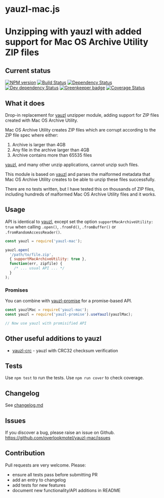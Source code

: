 # yauzl-mac.js

# Unzipping with yauzl with added support for Mac OS Archive Utility ZIP files

## Current status

[![NPM version](https://img.shields.io/npm/v/yauzl-mac.svg)](https://www.npmjs.com/package/yauzl-mac)
[![Build Status](https://img.shields.io/github/actions/workflow/status/overlookmotel/yauzl-mac/test.yml?branch=master)](https://github.com/overlookmotel/yauzl-mac/actions)
[![Dependency Status](https://img.shields.io/david/overlookmotel/yauzl-mac.svg)](https://david-dm.org/overlookmotel/yauzl-mac)
[![Dev dependency Status](https://img.shields.io/david/dev/overlookmotel/yauzl-mac.svg)](https://david-dm.org/overlookmotel/yauzl-mac)
[![Greenkeeper badge](https://badges.greenkeeper.io/overlookmotel/yauzl-mac.svg)](https://greenkeeper.io/)
[![Coverage Status](https://img.shields.io/coveralls/overlookmotel/yauzl-mac/master.svg)](https://coveralls.io/r/overlookmotel/yauzl-mac)

## What it does

Drop-in replacement for [yauzl](https://www.npmjs.com/package/yauzl) unzipper module, adding support for ZIP files created with Mac OS Archive Utility.

Mac OS Archive Utility creates ZIP files which are corrupt according to the ZIP file spec where either:

1. Archive is larger than 4GB
2. Any file in the archive larger than 4GB
3. Archive contains more than 65535 files

[yauzl](https://www.npmjs.com/package/yauzl), and many other unzip applications, cannot unzip such files.

This module is based on [yauzl](https://www.npmjs.com/package/yauzl) and parses the malformed metadata that Mac OS Archive Utility creates to be able to unzip these files successfully.

There are no tests written, but I have tested this on thousands of ZIP files, including hundreds of malformed Mac OS Archive Utility files and it works.

## Usage

API is identical to [yauzl](https://www.npmjs.com/package/yauzl), except set the option `supportMacArchiveUtility: true` when calling `.open()`, `.fromFd()`, `.fromBuffer()` or `.fromRandomAccessReader()`.

```js
const yauzl = require('yauzl-mac');

yauzl.open(
  '/path/to/file.zip',
  { supportMacArchiveUtility: true },
  function(err, zipfile) {
    /* ... usual API ... */
  }
);
```

### Promises

You can combine with [yauzl-promise](https://www.npmjs.com/package/yauzl-promise) for a promise-based API.

```js
const yauzlMac = require('yauzl-mac');
const yauzl = require('yauzl-promise').useYauzl(yauzlMac);

// Now use yauzl with promisified API
```

## Other useful additions to yauzl

* [yauzl-crc](https://www.npmjs.com/package/yauzl-crc) - yauzl with CRC32 checksum verification

## Tests

Use `npm test` to run the tests. Use `npm run cover` to check coverage.

## Changelog

See [changelog.md](https://github.com/overlookmotel/yauzl-mac/blob/master/changelog.md)

## Issues

If you discover a bug, please raise an issue on Github. https://github.com/overlookmotel/yauzl-mac/issues

## Contribution

Pull requests are very welcome. Please:

* ensure all tests pass before submitting PR
* add an entry to changelog
* add tests for new features
* document new functionality/API additions in README
